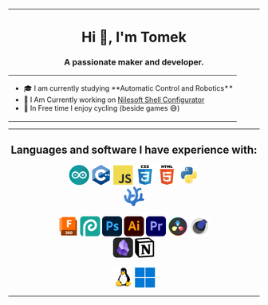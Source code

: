 <hr>

<h1 align="center">Hi 👋, I'm Tomek</h1>
<h3 align="center">A passionate maker and developer.</h3>
<div align="center">
    <table>
        <tr>
            <td>
                <ul>
                    <li>🎓 I am currently studying **Automatic Control and Robotics**</li>
                    <li>📝 I Am Currently working on <a href="https://github.com/DrSapling/Nilesoft-Shell-Configurator">Nilesoft Shell Configurator</a></li>
                    <li>💪 In Free time I enjoy cycling (beside games 😅)</li>
                </ul>
            </td>
        </tr>
    </table>
</div>

---

<h2 align="center">Languages and software I have experience with:</h3>
<p align="center">
    <img src="./icons/arduino.svg" title="arduino" alt="arduino" width="40" height="40"/>
    <img src="./icons/cplusplus.svg" title="cplusplus" alt="cplusplus" width="40" height="40"/>
    <img src="./icons/javascript.svg" title="javascript" alt="javascript" width="40" height="40"/>
    <img src="./icons/css3.svg" title="css3" alt="css3" width="40" height="40"/>
    <img src="./icons/html5.svg" title="html5" alt="html5" width="40" height="40"/>
    <img src="./icons/python.svg" title="python" alt="python" width="40" height="40"/>
    <br>
    <img src="./icons/vscodium.svg" href="https://vscodium.com/" title="vscodium" alt="vscodium" width="40" height="40"/>
    <br>
    <br>
    <img src="./icons/fusion360.svg" href="https://www.autodesk.com/products/fusion-360/" title="fusion360" alt="fusion360" width="40" height="40"/>
    <img src="./icons/photopea.svg" href="https://photopea.com/" title="photopea" alt="photopea" width="40" height="40"/>
    <img src="./icons/photoshop.svg" href="https://www.adobe.com/" title="photoshop" alt="photoshop" width="40" height="40"/>
    <img src="./icons/illustrator.svg" href="https://www.adobe.com/" title="illustrator" alt="illustrator" width="40" height="40"/>
    <img src="./icons/premiere-pro.svg" href="https://www.adobe.com/" title="premiere-pro alt="premiere-pro" width="40" height="40"/>
    <img src="./icons/DaVinci-resolve.svg" href="https://www.blackmagicdesign.com/products/davinciresolve" title="DaVinci-Resolve alt="DaVinci-resolve" width="40" height="40"/>
    <img src="./icons/cinema4d-ugly.svg" href="https://www.maxon.net/en/cinema-4d" title="cinema4d" alt="cinema4d" width="40" height="40"/>
    <br>
    <img src="./icons/obsidian.svg" href="https://obsidian.md/" title="obsidian" alt="obsidian" width="40"/>
    <img src="./icons/notion.svg" href="https://www.notion.so/" title="notion" alt="notion" width="40"/>
    <br>
    <br>
    <img src="./icons/linux.svg" title="linux" alt="Linux" width="40" height="40"/>
    <img src="./icons/windows-11.svg" title="windows" alt="Windows" width="40" height="40"/>
</p>

---